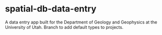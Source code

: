 # spatial-db-data-entry
A data entry app built for the Department of Geology and Geophysics at the University of Utah.
Branch to add default types to projects.
